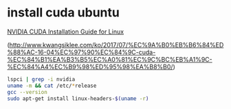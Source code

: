 # install cuda ubuntu

 [NVIDIA CUDA Installation Guide for Linux](https://docs.nvidia.com/cuda/cuda-installation-guide-linux/index.html#abstract)  
 
(http://www.kwangsiklee.com/ko/2017/07/%EC%9A%B0%EB%B6%84%ED%88%AC-16-04%EC%97%90%EC%84%9C-cuda-%EC%84%B1%EA%B3%B5%EC%A0%81%EC%9C%BC%EB%A1%9C-%EC%84%A4%EC%B9%98%ED%95%98%EA%B8%B0/)  

```bash
lspci | grep -i nvidia
uname -m && cat /etc/*release
gcc --version
sudo apt-get install linux-headers-$(uname -r)
```
<!--stackedit_data:
eyJoaXN0b3J5IjpbMTA3OTQ4MTMzLC0xNzkwMTEyMDk5XX0=
-->